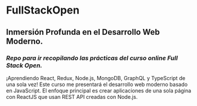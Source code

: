 # FullStackOpen

## Inmersión Profunda en el Desarrollo Web Moderno.

### *Repo para ir recopilando las prácticas del curso online Full Stack Open.*

¡Aprendiendo React, Redux, Node.js, MongoDB, GraphQL y TypeScript de una sola vez!  Este curso me presentará el desarrollo web moderno basado en JavaScript.  El enfoque principal es crear aplicaciones de una sola página con ReactJS que usan REST API creadas con Node.js.
